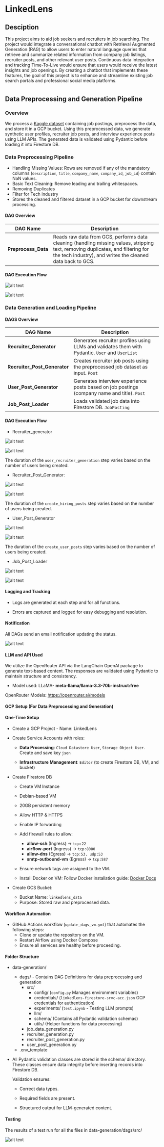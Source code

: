 # LinkedLens

## Desciption

This project aims to aid job seekers and recruiters in job searching. The project would integrate a conversational chatbot with Retrieval Augmented Generation (RAG) to allow users to enter natural language queries that retrieve and summarize related information from company job listings, recruiter posts, and other relevant user posts. Continuous data integration and tracking Time-To-Live would ensure that users would receive the latest insights and job openings. By creating a chatbot that implements these features, the goal of this project is to enhance and streamline existing job search portals and professional social media platforms.

#

## Data Preprocessing and Generation Pipeline

### Overview 
We process a [Kaggle dataset](https://www.kaggle.com/datasets/arshkon/linkedin-job-postings) containing job postings, preprocess the data, and store it in a GCP bucket. Using this preprocessed data, we generate synthetic user profiles, recruiter job posts, and interview experience posts using LLM APIs. The generated data is validated using Pydantic before loading it into Firestore DB.

### Data Preprocessing Pipeline

- Handling Missing Values: Rows are removed if any of the mandatory columns (`description`, `title`, `company_name`, `company_id`, `job_id`) contain NaN values.
- Basic Text Cleaning: Remove leading and trailing whitespaces.
- Removing Duplicates
- Filter for Tech Industry
- Stores the cleaned and filtered dataset in a GCP bucket for downstream processing.

#### DAG Overview
| DAG Name                            | Description                                                                                             |
| ----------------------------------- | --------------------------------------------------------------------------------------------------- |
| **Preprocess_Data**              | Reads raw data from GCS, performs data cleaning (handling missing values, stripping text, removing duplicates, and filtering for the tech industry), and writes the cleaned data back to GCS.  |

#### DAG Execution Flow

![alt text](images/image_9.png)

![alt text](images/image_8.png)

### Data Generation and Loading Pipeline

#### DAGS Overview
| DAG Name                     | Description                                                                                     |
| ---------------------------- | ----------------------------------------------------------------------------------------------- |
| **Recruiter_Generator**      | Generates recruiter profiles using LLMs and validates them with Pydantic. `User` and `UserList` |
| **Recruiter_Post_Generator** | Creates recruiter job posts using the preprocessed job dataset as input. `Post`                 |
| **User_Post_Generator**      | Generates interview experience posts based on job postings (company name and title).  `Post`    |
| **Job_Post_Loader**          | Loads validated job data into Firestore DB. `JobPosting`                                        |


#### DAG Execution Flow

- Recruiter_generator

![alt text](images/image-1.png)

![alt text](images/image-2.png)

The duration of the `user_recruiter_generation` step varies based on the number of users being created.

- Recruiter_Post_Generator:

![alt text](images/image-3.png)

![alt text](images/image-4.png)

The duration of the `create_hiring_posts` step varies based on the number of users being created.

- User_Post_Generator

![alt text](images/image-5.png)

![alt text](images/image-6.png)

The duration of the `create_user_posts` step varies based on the number of users being created.

- Job_Post_Loader

![alt text](images/image.png)

![alt text](images/image-7.png)


#### Logging and Tracking
- Logs are generated at each step and for all functions.

- Errors are captured and logged for easy debugging and resolution.

#### Notification
All DAGs send an email notification updating the status.

![alt text](images/image_10.png)


#### LLM and API Used
We utilize the OpenRouter API via the LangChain OpenAI package to generate text-based content. The responses are validated using Pydantic to maintain structure and consistency.

- Model used: LLaMA- **meta-llama/llama-3.3-70b-instruct:free**

OpenRouter Models: https://openrouter.ai/models

#### GCP Setup (For Data Preprocessing and Generation)
#### One-Time Setup

- Create a GCP Project - Name: LinkedLens

- Create Service Accounts with roles:

    - **Data Processing**: `Cloud Datastore User`, `Storage Object User`. Create and save key `json`

    - **Infrastructure Management**: `Editor` (to create Firestore DB, VM, and bucket)

- Create Firestore DB

    - Create VM Instance

    - Debian-based VM

    - 20GB persistent memory

    - Allow HTTP & HTTPS

    - Enable IP forwarding

    - Add firewall rules to allow:
        - **allow-ssh** (Ingress) → `tcp:22`  
        - **airflow-port** (Ingress) → `tcp:8080`  
        - **allow-dns** (Egress) → `tcp:53, udp:53`  
        - **smtp-outbound-vm** (Egress) → `tcp:587`

    - Ensure network tags are assigned to the VM.

    - Install Docker on VM: Follow Docker installation guide: [Docker Docs](https://docs.docker.com/engine/install/debian/)

- Create GCS Bucket:
    - Bucket Name: `linkedlens_data`
    - Purpose: Stored raw and preprocessed data.

#### Workflow Automation
- GitHub Actions workflow (`update_dags_vm.yml`) that automates the following steps:
    - Clone or update the repository on the VM.
    - Restart Airflow using Docker Compose
    - Ensure all services are healthy before proceeding.

#### Folder Structure
- data-generation/
    - dags/ - Contains DAG Definitions for data preprocessing and generation
        - src/
            - config/ (`config.py` Manages environment variables)
            - credentials/ (`linkedlens-firestore-srvc-acc.json` GCP credentials for authentication)
            - experiments/ (`test.ipynb` - Testing LLM prompts)
            - llm/
            - schema/ (Contains all Pydantic validation schemas)
            - utils/ (Helper functions for data processing) 
        - job_data_generation.py
        - recruiter_generation.py
        - recruiter_post_generation.py
        - user_post_generation.py
    - .env_template

- All Pydantic validation classes are stored in the schema/ directory. These classes ensure data integrity before inserting records into Firestore DB.

    Validation ensures:

    - Correct data types.

    - Required fields are present.

    - Structured output for LLM-generated content.

#### Testing
The results of a test run for all the files in data-generation/dags/src/

![alt text](images/test-cases.png)

